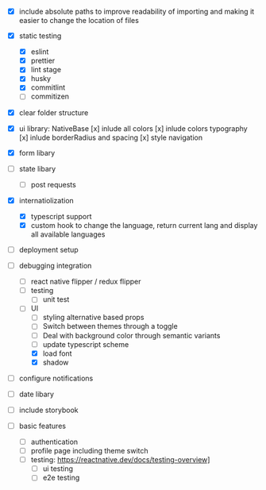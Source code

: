 - [x] include absolute paths to improve readability of importing and making it easier to change the location of files
- [x] static testing
  - [x] eslint
  - [x] prettier
  - [x] lint stage
  - [x] husky
  - [x] commitlint
  - [ ] commitizen
- [x] clear folder structure
- [x] ui library: NativeBase
      [x] inlude all colors
      [x] inlude colors typography
      [x] inlude borderRadius and spacing
      [x] style navigation
- [x] form libary
- [ ] state libary

  - [ ] post requests

- [x] internatiolization
  - [x] typescript support
  - [x] custom hook to change the language, return current lang and display all available languages
- [ ] deployment setup
- [ ] debugging integration

  - [ ] react native flipper / redux flipper
  - [ ] testing
    - [ ] unit test
  - [ ] UI
    - [ ] styling alternative based props
    - [ ] Switch between themes through a toggle
    - [ ] Deal with background color through semantic variants
    - [ ] update typescript scheme
    - [x] load font
    - [x] shadow

- [ ] configure notifications
- [ ] date libary
- [ ] include storybook

- [ ] basic features
  - [ ] authentication
  - [ ] profile page including theme switch
  - [ ] testing: https://reactnative.dev/docs/testing-overview]
    - [ ] ui testing
    - [ ] e2e testing
